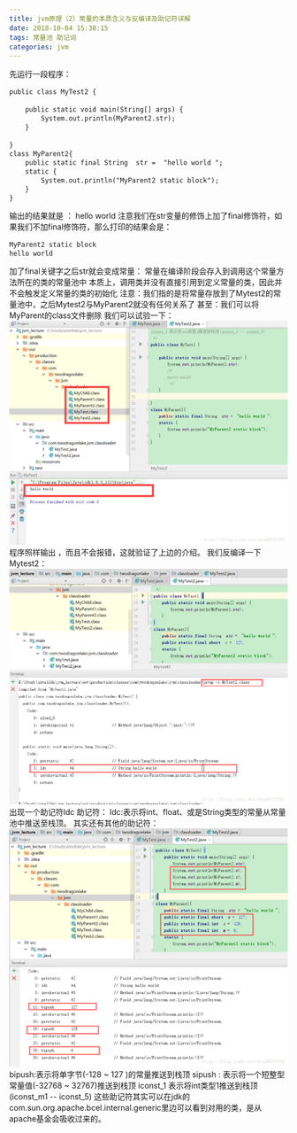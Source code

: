 ```yaml
---
title: jvm原理（2）常量的本质含义与反编译及助记符详解
date: 2018-10-04 15:38:15
tags: 常量池 助记词
categories: jvm
---
```


先运行一段程序：

<!-- more -->
```
public class MyTest2 {

    public static void main(String[] args) {
        System.out.println(MyParent2.str);
    }

}
class MyParent2{
    public static final String  str =  "hello world ";
    static {
        System.out.println("MyParent2 static block");
    }
}
```
输出的结果就是 ： hello world
注意我们在str变量的修饰上加了final修饰符，如果我们不加final修饰符，那么打印的结果会是：

```
MyParent2 static block
hello world
```
加了final关键字之后str就会变成常量：
常量在编译阶段会存入到调用这个常量方法所在的类的常量池中
本质上，调用类并没有直接引用到定义常量的类，因此并不会触发定义常量的类的初始化
注意：我们指的是将常量存放到了Mytest2的常量池中，之后Mytest2与MyParent2就没有任何关系了
甚至：我们可以将MyParent的class文件删除
我们可以试验一下：
![这里写图片描述](2018/10/04/jvm原理（2）常量的本质含义与反编译及助记符详解/20180225165758669.png)
程序照样输出 ，而且不会报错，这就验证了上边的介绍。
我们反编译一下Mytest2：
![这里写图片描述](2018/10/04/jvm原理（2）常量的本质含义与反编译及助记符详解/20180225171208887.png)  
出现一个助记符ldc
助记符：
ldc:表示将int、float、或是String类型的常量从常量池中推送至栈顶。
其实还有其他的助记符：
![这里写图片描述](2018/10/04/jvm原理（2）常量的本质含义与反编译及助记符详解/20180225171559932.png)
bipush:表示将单字节(-128 ~ 127 )的常量推送到栈顶
sipush : 表示将一个短整型常量值(-32768 ~ 32767)推送到栈顶
iconst_1 表示将int类型1推送到栈顶(iconst_m1 -- iconst_5)
这些助记符其实可以在jdk的com.sun.org.apache.bcel.internal.generic里边可以看到对用的类，是从apache基金会吸收过来的。
